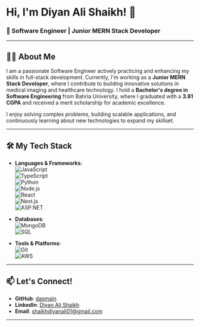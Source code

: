 # Hi, I'm Diyan Ali Shaikh! 👋

### 🚀 Software Engineer | Junior MERN Stack Developer

---

## 👩‍💻 About Me
I am a passionate Software Engineer actively practicing and enhancing my skills in full-stack development. Currently, I'm working as a **Junior MERN Stack Developer**, where I contribute to building innovative solutions in medical imaging and healthcare technology. I hold a **Bachelor's degree in Software Engineering** from Bahria University, where I graduated with a **3.81 CGPA** and received a merit scholarship for academic excellence.  

I enjoy solving complex problems, building scalable applications, and continuously learning about new technologies to expand my skillset.  

---

## 🛠️ My Tech Stack
- **Languages & Frameworks**:  
  ![JavaScript](https://img.shields.io/badge/JavaScript-F7DF1E?style=for-the-badge&logo=javascript&logoColor=black)  
  ![TypeScript](https://img.shields.io/badge/TypeScript-3178C6?style=for-the-badge&logo=typescript&logoColor=white)  
  ![Python](https://img.shields.io/badge/Python-3776AB?style=for-the-badge&logo=python&logoColor=white)  
  ![Node.js](https://img.shields.io/badge/Node.js-339933?style=for-the-badge&logo=nodedotjs&logoColor=white)  
  ![React](https://img.shields.io/badge/React-61DAFB?style=for-the-badge&logo=react&logoColor=black)  
  ![Next.js](https://img.shields.io/badge/Next.js-000000?style=for-the-badge&logo=nextdotjs&logoColor=white)  
  ![ASP.NET](https://img.shields.io/badge/ASP.NET-5C2D91?style=for-the-badge&logo=dotnet&logoColor=white)  

- **Databases**:  
  ![MongoDB](https://img.shields.io/badge/MongoDB-47A248?style=for-the-badge&logo=mongodb&logoColor=white)  
  ![SQL](https://img.shields.io/badge/SQL-CC2927?style=for-the-badge&logo=microsoftsqlserver&logoColor=white)  

- **Tools & Platforms**:  
  ![Git](https://img.shields.io/badge/Git-F05032?style=for-the-badge&logo=git&logoColor=white)  
  ![AWS](https://img.shields.io/badge/AWS-232F3E?style=for-the-badge&logo=amazonaws&logoColor=white)  

---

## 📫 Let's Connect!
- **GitHub**: [dasmain](https://github.com/dasmain)  
- **LinkedIn**: [Diyan Ali Shaikh](#)  
- **Email**: shaikhdiyanali01@gmail.com  

---
